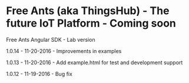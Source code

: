 # Free Ants (aka ThingsHub) - The future IoT Platform - Coming soon

Free Ants Angular SDK - Lab version

1.0.14 - 11-20-2016 - Improvements in examples

1.0.13 - 11-20-2016 - Add example.html for test and development support

1.0.12 - 11-19-2016 - Bug fix


